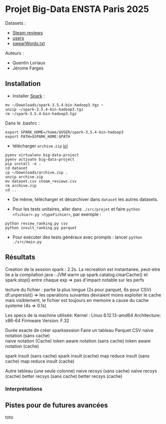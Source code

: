 # Projet Big-Data ENSTA Paris 2025

Datasets :
- [Steam reviews](https://www.kaggle.com/datasets/andrewmvd/steam-reviews)
- [users](https://www.kaggle.com/datasets/bossadapt/public-steam-users-reviews-games-and-friends)
- [swearWords.txt](http://www.bannedwordlist.com/lists/swearWords.txt)

Auteurs :
- Quentin Loriaux
- Jérome Farges

## Installation

- Installer [Spark](https://dlcdn.apache.org/spark/spark-3.5.4/spark-3.5.4-bin-hadoop3.tgz) :
```
mv ~/Downloads/spark-3.5.4-bin-hadoop3.tgz ~
unzip ~/spark-3.5.4-bin-hadoop3.tgz
rm ~/spark-3.5.4-bin-hadoop3.tgz
```

Dans le .bashrc :
```
export SPARK_HOME=/home/$USER/spark-3.5.4-bin-hadoop3
export PATH=$SPARK_HOME:$PATH

```

- télécharger `archive.zip` [ici](https://www.kaggle.com/datasets/andrewmvd/steam-reviews)

```
pyenv virtualenv big-data-project
pyenv activate big-data-project
pip install -e .
cd dataset
cp ~/Downloads/archive.zip .
unzip archive.zip
mv dataset.csv steam_reviews.csv
rm archive.zip
cd ..

```

- De même, télécharger et désarchiver dans `dataset` les autres datasets.

- Pour les tests unitaires, aller dans `./src/projet` et faire `python <fichier>.py <typeFichier>`, par exemple :

```
python review_ranking.py csv
python insult_ranking.py parquet 
```

- Pour exécuter des tests généraux avec prompts : lancer `python ./src/main.py`

## Résultats

Creation de la session spark : 2.2s.
La recreation est instantanee, peut-etre lie a la compilation java : JVM warm up
spark.catalog.clearCache() et spark.stop() entre chaque exp => pas d'impact notable sur les perfs


lecture du fichier : partie la plus longue (2s pour parquet, 6s pour CSV)
df.unpersist() => les operations suivantes devraient moins exploiter le cache mais visiblement, le fichier est toujours en memoire a cause du cache systeme (4s => 0.1s)

Les specs de la machine utilisée:
Kernel : Linux 6.12.13-amd64
Architecture: x86-64
Firmware Version: F.32

Durée exacte de créer sparksession
Faire un tableau
                                    Parquet         CSV
naive notation (sans cache)  
naive notation (Cache)
token aware notation (sans cache)
token aware notation (cache)


spark insult (sans cache)
spark insult (cache)
map reduce insult (sans cache)
map reduce insult (cache)


Autre tableau (une seule colonne)
naive recsys (sans cache)
naive recsys (cache)
better recsys (sans cache)
better recsys (cache)


### Interprétations



## Pistes pour de futures avancées

toto